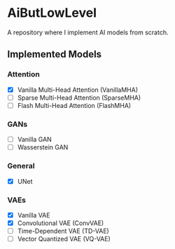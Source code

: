 # AiButLowLevel

A repository where I implement AI models from scratch.  

## Implemented Models  

### Attention  
- [x] Vanilla Multi-Head Attention (VanillaMHA)  
- [ ] Sparse Multi-Head Attention (SparseMHA)  
- [ ] Flash Multi-Head Attention (FlashMHA)  

### GANs  
- [ ] Vanilla GAN  
- [ ] Wasserstein GAN  

### General  
- [x] UNet  

### VAEs  
- [x] Vanilla VAE  
- [x] Convolutional VAE (ConvVAE)  
- [ ] Time-Dependent VAE (TD-VAE)  
- [ ] Vector Quantized  VAE (VQ-VAE)  
